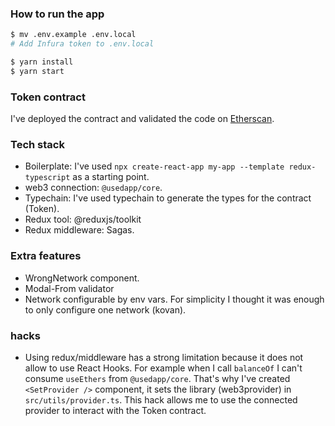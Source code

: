 ### How to run the app

```sh
$ mv .env.example .env.local
# Add Infura token to .env.local

$ yarn install
$ yarn start
```

### Token contract

I've deployed the contract and validated the code on [Etherscan](https://kovan.etherscan.io/address/0x3012A51A827e9C8CcB61b9898aAF7A80BF3B3f19#readContract).

### Tech stack

- Boilerplate: I've used `npx create-react-app my-app --template redux-typescript` as a starting point.
- web3 connection: `@usedapp/core`.
- Typechain: I've used typechain to generate the types for the contract (Token).
- Redux tool: @reduxjs/toolkit
- Redux middleware: Sagas.

### Extra features

- WrongNetwork component.
- Modal-From validator
- Network configurable by env vars. For simplicity I thought it was enough to only configure one network (kovan).

### hacks

- Using redux/middleware has a strong limitation because it does not allow to use React Hooks. For example when I call `balanceOf` I can't consume `useEthers` from `@usedapp/core`. That's why I've created `<SetProvider />` component, it sets the library (web3provider) in `src/utils/provider.ts`. This hack allows me to use the connected provider to interact with the Token contract.
